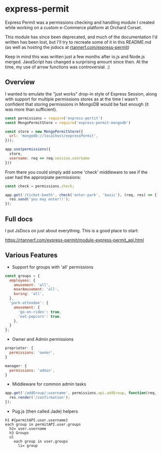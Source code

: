 # express-permit

Express Permit was a permissions checking and handling module I created while working on a custom e-Commerce platform at Orchard Corset. 

This module has since been deprecated, and much of the documentation I'd written has been lost, but I'll try to recreate some of it in this README.md (as well as hosting the jsdocs at [rtannerf.com/express-permit](https://rtannerf.com/express-permit))

Keep in mind this was written just a few months after io.js and Node.js merged. JavaScript has changed a surprising amount since then. At the time, my use of arrow functions was controversial. :)

## Overview

I wanted to emulate the "just works" drop-in style of Express Session, along with support for multiple permissions stores as at the time I wasn't confident that storing permissions in MongoDB would be fast enough (it was more than sufficient).

```javascript
const permissions = require('express-pertit')
const MongoPermitStore = require('express-permit-mongodb')

const store = new MongoPermitStore({
  url: 'mongodb://localhost/expressPermit',
}));

app.use(permissions({
  store,
  username: req => req.session.username
}))
```

From there you could simply add some 'check' middleware to see if the user had the approrpiate permissions:

```javascript
const check = permissions.check; 

app.get('/ticket-booth', check('enter-park', 'basic'), (req, res) => {
  res.send('you may enter!!');
});
```

## Full docs

I put JsDocs on just about everything. This is a good place to start:

https://rtannerf.com/express-permit/module-express-permit_api.html

## Various Features

- Support for groups with 'all' permissions

```javascript
const groups = {
  employees: {
    amusement: 'all',
    moarAmusement: 'all',
    boring: 'all',
  },
  'park-attendee': {
    amusement: {
      'go-on-rides': true,
      'eat-popcorn': true,
    },
  }
};
```

- Owner and Admin permissions

```javascript
proprietor: {
  permissions: 'owner',
}

manager: {
  permissions: 'admin',
}
```

- Middleware for common admin tasks 

```javascript
app.get('/addGroup/:username', permissions.api.addGroup, function(req, res, next) {
  res.render('/confirmation');
});
```

- Pug.js (then called Jade) helpers

```pug
h1 #{permitAPI.user.username}
each group in permitAPI.user.groups
  h2= user.username
  h3 Groups
  ul
    each group in user.groups
      li= group
```
